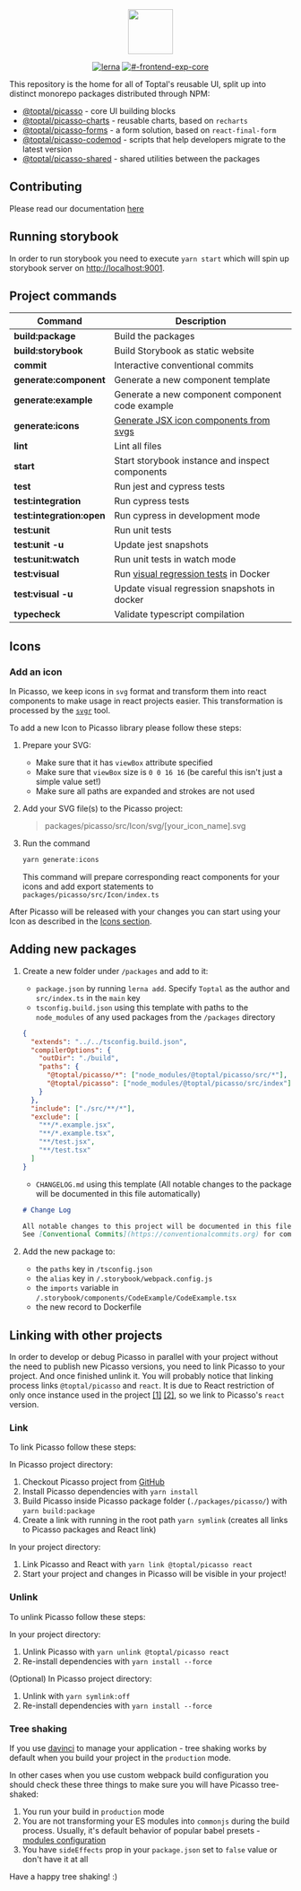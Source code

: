 <div align="center"><img src="https://user-images.githubusercontent.com/437214/54037817-b4da1800-41c7-11e9-81f5-59ed43e38500.png" height="80px" /></div>

<div align="center">

[![lerna](https://img.shields.io/badge/maintained%20with-lerna-cc00ff.svg)](https://lerna.js.org/)
[![#-frontend-exp-core](https://img.shields.io/badge/slack-%23--frontend--exp--core-green.svg)](https://slack.com)

</div>

This repository is the home for all of Toptal's reusable UI, split up into distinct monorepo packages distributed through NPM:

- [@toptal/picasso](./packages/picasso/README.md) - core UI building blocks
- [@toptal/picasso-charts](./packages/picasso-charts/README.md) - reusable charts, based on `recharts`
- [@toptal/picasso-forms](./packages/picasso-forms/README.md) - a form solution, based on `react-final-form`
- [@toptal/picasso-codemod](./packages/picasso-codemod/README.md) - scripts that help developers migrate to the latest version
- [@toptal/picasso-shared](./packages/picasso-shared/README.md) - shared utilities between the packages

## Contributing

Please read our documentation [here](./CONTRIBUTING.md)

## Running storybook

In order to run storybook you need to execute `yarn start` which will spin up storybook server on <http://localhost:9001>.

## Project commands

| Command                   | Description                                                                    |
| ------------------------- | ------------------------------------------------------------------------------ |
| **build:package**         | Build the packages                                                             |
| **build:storybook**       | Build Storybook as static website                                              |
| **commit**                | Interactive conventional commits                                               |
| **generate:component**    | Generate a new component template                                              |
| **generate:example**      | Generate a new component component code example                                |
| **generate:icons**        | [Generate JSX icon components from svgs](#add-icon)                            |
| **lint**                  | Lint all files                                                                 |
| **start**                 | Start storybook instance and inspect components                                |
| **test**                  | Run jest and cypress tests                                                     |
| **test:integration**      | Run cypress tests                                                              |
| **test:integration:open** | Run cypress in development mode                                                |
| **test:unit**             | Run unit tests                                                                 |
| **test:unit -u**          | Update jest snapshots                                                          |
| **test:unit:watch**       | Run unit tests in watch mode                                                   |
| **test:visual**           | Run [visual regression tests](./docs/contribution/visual-testing.md) in Docker |
| **test:visual -u**        | Update visual regression snapshots in docker                                   |
| **typecheck**             | Validate typescript compilation                                                |

## Icons

### Add an icon

In Picasso, we keep icons in `svg` format and transform them into react components to make usage in react projects easier. This transformation is processed by the [`svgr`](https://github.com/smooth-code/svgr) tool.

To add a new Icon to Picasso library please follow these steps:

1. Prepare your SVG:
   - Make sure that it has `viewBox` attribute specified
   - Make sure that `viewBox` size is `0 0 16 16` (be careful this isn't just a simple value set!)
   - Make sure all paths are expanded and strokes are not used
2. Add your SVG file(s) to the Picasso project:
   > packages/picasso/src/Icon/svg/[your_icon_name].svg
3. Run the command

   ```js
   yarn generate:icons
   ```

   This command will prepare corresponding react components for your icons
   and add export statements to `packages/picasso/src/Icon/index.ts`

After Picasso will be released with your changes you can start using your Icon as described in the [Icons section](https://picasso.toptal.net/?path=/story/components-folder--icon#icon).

## Adding new packages

1. Create a new folder under `/packages` and add to it:

   - `package.json` by running `lerna add`. Specify `Toptal` as the author and `src/index.ts` in the `main` key
   - `tsconfig.build.json` using this template with paths to the `node_modules` of any used packages from the `/packages` directory

   ```json
   {
     "extends": "../../tsconfig.build.json",
     "compilerOptions": {
       "outDir": "./build",
       "paths": {
         "@toptal/picasso/*": ["node_modules/@toptal/picasso/src/*"],
         "@toptal/picasso": ["node_modules/@toptal/picasso/src/index"]
       }
     },
     "include": ["./src/**/*"],
     "exclude": [
       "**/*.example.jsx",
       "**/*.example.tsx",
       "**/test.jsx",
       "**/test.tsx"
     ]
   }
   ```

   - `CHANGELOG.md` using this template (All notable changes to the package will be documented in this file automatically)

   ```md
   # Change Log

   All notable changes to this project will be documented in this file.
   See [Conventional Commits](https://conventionalcommits.org) for commit guidelines.
   ```

2. Add the new package to:

   - the `paths` key in `/tsconfig.json`
   - the `alias` key in `/.storybook/webpack.config.js`
   - the `imports` variable in `/.storybook/components/CodeExample/CodeExample.tsx`
   - the new record to Dockerfile

## Linking with other projects

In order to develop or debug Picasso in parallel with your project without the need to publish new Picasso versions, you need to link Picasso to your project. And once finished unlink it.
You will probably notice that linking process links `@toptal/picasso` and `react`. It is due to React restriction of only once instance used in the project [[1]](https://github.com/facebook/react/issues/14257#issuecomment-439967377) [[2]](https://github.com/facebook/react/issues/13991#issuecomment-463486871), so we link to Picasso's `react` version.

### Link

To link Picasso follow these steps:

In Picasso project directory:

1. Checkout Picasso project from [GitHub](https://github.com/toptal/picasso)
2. Install Picasso dependencies with `yarn install`
3. Build Picasso inside Picasso package folder (`./packages/picasso/`) with `yarn build:package`
4. Create a link with running in the root path `yarn symlink` (creates all links to Picasso packages and React link)

In your project directory:

1. Link Picasso and React with `yarn link @toptal/picasso react`
2. Start your project and changes in Picasso will be visible in your project!

### Unlink

To unlink Picasso follow these steps:

In your project directory:

1. Unlink Picasso with `yarn unlink @toptal/picasso react`
2. Re-install dependencies with `yarn install --force`

(Optional) In Picasso project directory:

1. Unlink with `yarn symlink:off`
2. Re-install dependencies with `yarn install --force`

### Tree shaking

If you use [davinci](https://www.npmjs.com/package/@toptal/davinci) to manage your application - tree shaking works by default when you build your project in the `production` mode.

In other cases when you use custom webpack build configuration you should check these three things to make sure you will have Picasso tree-shaked:

1. You run your build in `production` mode
2. You are not transforming your ES modules into `commonjs` during the build process. Usually, it's default behavior of popular babel presets - [modules configuration](https://babeljs.io/docs/en/babel-preset-env#modules)
3. You have `sideEffects` prop in your `package.json` set to `false` value or don't have it at all

Have a happy tree shaking! :)

